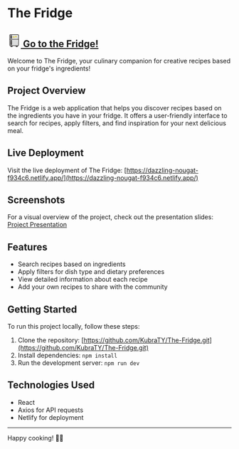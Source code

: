 # The Fridge

## [<img src="./src/images/logo_.png" alt="The Fridge Logo" width="30"/>  Go to the Fridge!](https://dazzling-nougat-f934c6.netlify.app/)  



Welcome to The Fridge, your culinary companion for creative recipes based on your fridge's ingredients!

## Project Overview

The Fridge is a web application that helps you discover recipes based on the ingredients you have in your fridge. It offers a user-friendly interface to search for recipes, apply filters, and find inspiration for your next delicious meal.

## Live Deployment

Visit the live deployment of The Fridge: [https://dazzling-nougat-f934c6.netlify.app/](https://dazzling-nougat-f934c6.netlify.app/)

## Screenshots

For a visual overview of the project, check out the presentation slides: [Project Presentation](https://docs.google.com/presentation/d/1KLldcDxYDTauy8v4MqIc9yjOW7Hb7UWFtuKx3YxF0m4/edit#slide=id.g2addcc6b458_0_0)

## Features

- Search recipes based on ingredients
- Apply filters for dish type and dietary preferences
- View detailed information about each recipe
- Add your own recipes to share with the community

## Getting Started

To run this project locally, follow these steps:

1. Clone the repository: [https://github.com/KubraTY/The-Fridge.git](https://github.com/KubraTY/The-Fridge.git)
2. Install dependencies: `npm install`
3. Run the development server: `npm run dev`

## Technologies Used

- React
- Axios for API requests
- Netlify for deployment

---

Happy cooking! 🍲✨
